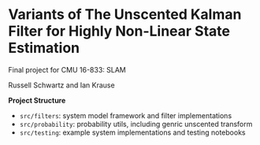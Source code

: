 # Variants of The Unscented Kalman Filter for Highly Non-Linear State Estimation
Final project for CMU 16-833: SLAM

Russell Schwartz and Ian Krause

**Project Structure**

 - `src/filters`: system model framework and filter implementations
 - `src/probability`: probability utils, including genric unscented transform
 - `src/testing`: example system implementations and testing notebooks
